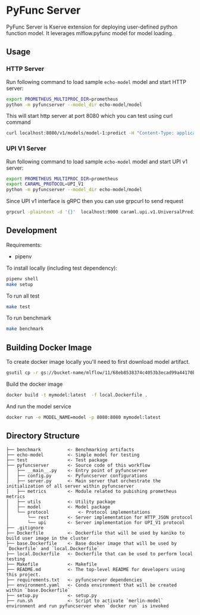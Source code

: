 # PyFunc Server

PyFunc Server is Kserve extension for deploying user-defined python function model.
It leverages mlflow.pyfunc model for model loading.

## Usage

### HTTP Server 

Run following command to load sample `echo-model` model and start HTTP server:
```bash
export PROMETHEUS_MULTIPROC_DIR=prometheus
python -m pyfuncserver --model_dir echo-model/model
```

This will start http server at port 8080 which you can test using curl command
```bash
curl localhost:8080/v1/models/model-1:predict -H "Content-Type: application/json" -d '{}'
```

### UPI V1 Server

Run following command to load sample `echo-model` model and start UPI v1 server:
```bash
export PROMETHEUS_MULTIPROC_DIR=prometheus
export CARAML_PROTOCOL=UPI_V1
python -m pyfuncserver --model_dir echo-model/model
```


Since UPI v1 interface is gRPC then you can use grpcurl to send request
```bash
grpcurl -plaintext -d '{}'  localhost:9000 caraml.upi.v1.UniversalPredictionService/PredictValues
```


## Development

Requirements:

- pipenv

To install locally (including test dependency):

```bash
pipenv shell
make setup
```

To run all test

```bash
make test
```

To run benchmark
```bash
make benchmark
```

## Building Docker Image

To create docker image locally you'll need to first download model artifact.

```bash
gsutil cp -r gs://bucket-name/mlflow/11/68eb8538374c4053b3ecad99a44170bd/artifacts/model .
```

Build the docker image

```bash
docker build -t mymodel:latest  -f local.Dockerfile .
```

And run the model service

```bash
docker run -e MODEL_NAME=model -p 8080:8080 mymodel:latest
```

## Directory Structure

```
├── benchmark          <- Benchmarking artifacts
├── echo-model         <- Simple model for testing
├── test               <- Test package
├── pyfuncserver       <- Source code of this workflow
│   ├── __main__.py    <- Entry point of pyfuncserver
│   ├── config.py      <- Pyfuncserver configurations
│   ├── server.py      <- Main server that orchestrate the initialization of all server within pyfuncserver
│   ├── metrics        <- Module related to pubishing prometheus metrics
│   ├── utils          <- Utility package
│   ├── model          <- Model package
│   └── protocol           <- Protocol implementations
│       └── rest       <- Server implementation for HTTP_JSON protocol
│       └── upi        <- Server implementation for UPI_V1 protocol
├── .gitignore
├── Dockerfile         <- Dockerfile that will be used by kaniko to build user image in the cluster
├── base.Dockerfile    <- Base docker image that will be used by `Dockerfile` and `local.Dockerfile`
├── local.Dockerfile   <- Dockerfile that can be used to perform local testing
├── Makefile           <- Makefile 
├── README.md          <- The top-level README for developers using this project.
├── requirements.txt   <- pyfuncserver dependencies
├── environment.yaml   <- Conda environment that will be created within `base.Dockerfile`
├── setup.py           <- setup.py
├── run.sh             <- Script to activate `merlin-model` environment and run pyfuncserver when `docker run` is invoked


```